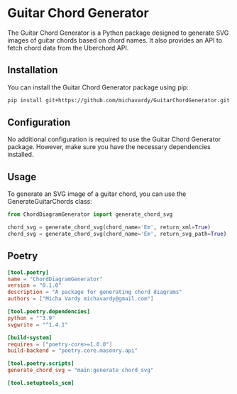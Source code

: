 # Guitar Chord Generator

The Guitar Chord Generator is a Python package designed to generate SVG images of guitar chords based on chord names. It also provides an API to fetch chord data from the Uberchord API.

## Installation

You can install the Guitar Chord Generator package using pip:

```bash
pip install git+https://github.com/michavardy/GuitarChordGenerator.git
```

## Configuration

No additional configuration is required to use the Guitar Chord Generator package. However, make sure you have the necessary dependencies installed.

## Usage

To generate an SVG image of a guitar chord, you can use the GenerateGuitarChords class:

```python
from ChordDiagramGenerator import generate_chord_svg

chord_svg = generate_chord_svg(chord_name='Em', return_xml=True)
chord_svg = generate_chord_svg(chord_name='Em', return_svg_path=True)
```


## Poetry

```conf
[tool.poetry]
name = "ChordDiagramGenerator"
version = "0.1.0"
description = "A package for generating chord diagrams"
authors = ["Micha Vardy michavardy@gmail.com"]

[tool.poetry.dependencies]
python = "^3.9"
svgwrite = "^1.4.1"

[build-system]
requires = ["poetry-core>=1.0.0"]
build-backend = "poetry.core.masonry.api"

[tool.poetry.scripts]
generate_chord_svg = "main:generate_chord_svg"

[tool.setuptools_scm]
```
